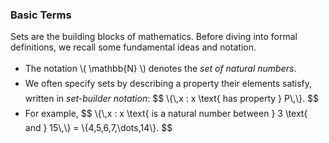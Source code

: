 ### Basic Terms

Sets are the building blocks of mathematics. Before diving into formal definitions, we recall some fundamental ideas and notation.

<ul style="margin-top:0.75rem; line-height:1.7;">
  <li>
    The notation \( \mathbb{N} \) denotes the <em>set of natural numbers</em>.
  </li>
  <li>
    We often specify sets by describing a property their elements satisfy, written in
    <em>set-builder notation</em>:
    $$
    \{\,x : x \text{ has property } P\,\}.
    $$
  </li>
  <li>
    For example,
    $$
    \{\,x : x \text{ is a natural number between } 3 \text{ and } 15\,\}
    = \{4,5,6,7,\dots,14\}.
    $$
  </li>
</ul>
